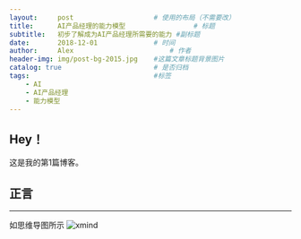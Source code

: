 ```yaml
---
layout:     post   				    # 使用的布局（不需要改）
title:      AI产品经理的能力模型 				# 标题 
subtitle:   初步了解成为AI产品经理所需要的能力 #副标题
date:       2018-12-01 				# 时间
author:     Alex 						# 作者
header-img: img/post-bg-2015.jpg 	#这篇文章标题背景图片
catalog: true 						# 是否归档
tags:								#标签
    - AI
    - AI产品经理
    - 能力模型
---
```


## Hey！
这是我的第1篇博客。
## 正言
*************
如思维导图所示
![xmind](https://ws3.sinaimg.cn/large/006tNbRwly1fyeeim6nahj30u07hqkjl.jpg)
